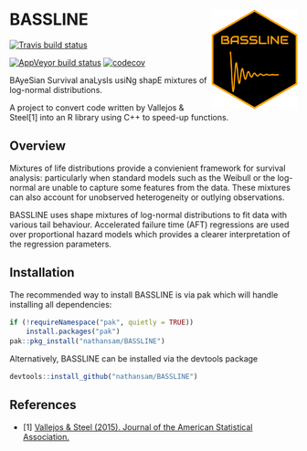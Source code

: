 # BASSLINE  <img src="man/figures/sticker.svg" align="right" width="150" />

 <!-- badges: start -->
  [![Travis build status](https://travis-ci.org/nathansam/BASSLINE.svg?branch=master)](https://travis-ci.org/nathansam/BASSLINE)

   [![AppVeyor build status](https://ci.appveyor.com/api/projects/status/github/nathansam/BASSLINE?branch=master&svg=true)](https://ci.appveyor.com/project/nathansam/SMLN)
  [![codecov](https://codecov.io/gh/nathansam/BASSLINE/branch/master/graph/badge.svg)](https://codecov.io/gh/nathansam/SMLN)
  <!-- badges: end -->

BAyeSian Survival anaLysIs usiNg shapE mixtures of log-normal distributions.

A project to convert code written by Vallejos & Steel[1] into an R library using C++ to speed-up functions.  

## Overview

Mixtures of life distributions provide a convienient framework for survival analysis: particularly when standard models such as the Weibull or the log-normal are unable to capture some features from the data. These mixtures can also account for unobserved heterogeneity or outlying observations.  

BASSLINE uses shape mixtures of log-normal distributions to fit data with various tail behaviour. Accelerated failure time (AFT) regressions are used over proportional hazard models which provides a clearer interpretation of the regression parameters.  


## Installation

The recommended way to install BASSLINE is via pak which will handle installing all dependencies: 
```R
if (!requireNamespace("pak", quietly = TRUE))
    install.packages("pak")
pak::pkg_install("nathansam/BASSLINE")
```

Alternatively, BASSLINE can be installed via the devtools package

```R
devtools::install_github("nathansam/BASSLINE")
```

## References 
- [1] <a href="http://dx.doi.org/10.1080/01621459.2014.923316">Vallejos & Steel (2015). Journal of the American Statistical Association. </a>
